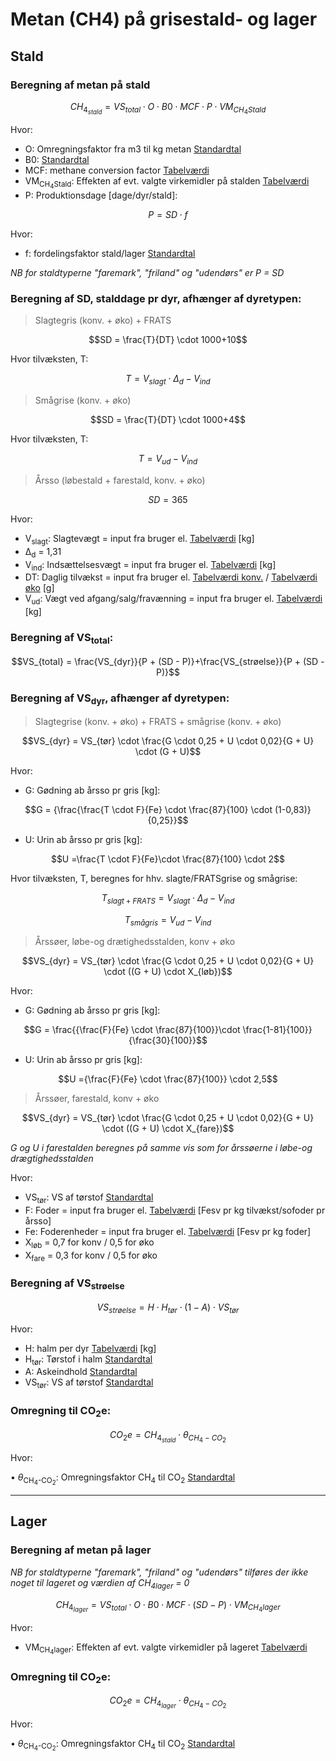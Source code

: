# **Metan (CH4) på grisestald- og lager**

## **Stald**

### **Beregning af metan på stald** 

$$ CH_{4_{stald}} = VS_{total} \cdot O \cdot B0 \cdot MCF \cdot P \cdot VM_{CH_4Stald}$$

Hvor: 

 * O: Omregningsfaktor fra m3 til kg metan [Standardtal](https://seges.sharepoint.com/:x:/r/sites/SAFprojeketet/_layouts/15/Doc.aspx?sourcedoc=%7B55DC573E-DF3A-4BB4-BA90-49438C005785%7D&file=Formler%20til%20PORK%202.0%20med%20foderberegner.xlsx&activeCell=%27Formler-metan-stald%201%27!B63&action=embedview)
 * B0: [Standardtal](https://seges.sharepoint.com/:x:/r/sites/SAFprojeketet/_layouts/15/Doc.aspx?sourcedoc=%7B55DC573E-DF3A-4BB4-BA90-49438C005785%7D&file=Formler%20til%20PORK%202.0%20med%20foderberegner.xlsx&activeCell=%27Formler-metan-stald%201%27!B62&action=embedview)
 * MCF: methane conversion factor [Tabelværdi](https://seges.sharepoint.com/:x:/r/sites/SAFprojeketet/_layouts/15/Doc.aspx?sourcedoc=%7B55DC573E-DF3A-4BB4-BA90-49438C005785%7D&file=Formler%20til%20PORK%202.0%20med%20foderberegner.xlsx&activeCell=%27Formler-metan-stald%201%27!U2&action=embedview)
 * VM<sub>CH<sub>4</sub>Stald</sub>: Effekten af evt. valgte virkemidler på stalden [Tabelværdi](https://seges.sharepoint.com/:x:/r/sites/SAFprojeketet/_layouts/15/Doc.aspx?sourcedoc=%7B55DC573E-DF3A-4BB4-BA90-49438C005785%7D&file=Formler%20til%20PORK%202.0%20med%20foderberegner.xlsx&activeCell=%27Virkemidler%20%27!D26&action=embedview)
* P: Produktionsdage [dage/dyr/stald]: 

$$P = SD \cdot f$$

Hvor:
 * f: fordelingsfaktor stald/lager [Standardtal](https://seges.sharepoint.com/:x:/r/sites/SAFprojeketet/_layouts/15/Doc.aspx?sourcedoc=%7B55DC573E-DF3A-4BB4-BA90-49438C005785%7D&file=Formler%20til%20PORK%202.0%20med%20foderberegner.xlsx&activeCell=%27Formler-metan-stald%201%27!C58&action=embedview)

*NB for staldtyperne "faremark", "friland" og "udendørs" er P = SD*

 ### **Beregning af SD, stalddage pr dyr, afhænger af dyretypen:**

> Slagtegris (konv. + øko) + FRATS

$$SD = \frac{T}{DT} \cdot 1000+10$$

Hvor tilvæksten, T:

$$ T = V_{slagt}  \cdot \Delta_d - V_{ind}$$


> Smågrise (konv. + øko)

$$SD = \frac{T}{DT} \cdot 1000+4$$

Hvor tilvæksten, T:

$$ T = V_{ud} - V_{ind} $$


> Årsso (løbestald + farestald, konv. + øko)

$$SD = 365$$

Hvor:

 * V<sub>slagt</sub>: Slagtevægt = input fra bruger el. [Tabelværdi](https://seges.sharepoint.com/:x:/r/sites/SAFprojeketet/_layouts/15/Doc.aspx?sourcedoc=%7B55DC573E-DF3A-4BB4-BA90-49438C005785%7D&file=Formler%20til%20PORK%202.0%20med%20foderberegner.xlsx&activeCell=%27Formler%20NH3%20og%20N2O%20-Stald%201%27!K2&action=embedview) [kg]
 * Δ<sub>d</sub> = 1,31
 * V<sub>ind</sub>: Indsættelsesvægt = input fra bruger el. [Tabelværdi](https://seges.sharepoint.com/:x:/r/sites/SAFprojeketet/_layouts/15/Doc.aspx?sourcedoc=%7B55DC573E-DF3A-4BB4-BA90-49438C005785%7D&file=Formler%20til%20PORK%202.0%20med%20foderberegner.xlsx&activeCell=%27Formler%20NH3%20og%20N2O%20-Stald%201%27!J2&action=embedview) [kg]
* DT: Daglig tilvækst = input fra bruger el. [Tabelværdi konv.](https://seges.sharepoint.com/:x:/r/sites/SAFprojeketet/_layouts/15/Doc.aspx?sourcedoc=%7B55DC573E-DF3A-4BB4-BA90-49438C005785%7D&file=Formler%20til%20PORK%202.0%20med%20foderberegner.xlsx&activeCell=%27konv.-Inddata%27!B69&action=embedview) / [Tabelværdi øko](https://seges.sharepoint.com/:x:/r/sites/SAFprojeketet/_layouts/15/Doc.aspx?sourcedoc=%7B55DC573E-DF3A-4BB4-BA90-49438C005785%7D&file=Formler%20til%20PORK%202.0%20med%20foderberegner.xlsx&activeCell=%27%C3%98ko.-Inddata%27!B30&action=embedview) [g]
 * V<sub>ud</sub>: Vægt ved afgang/salg/fravænning = input fra bruger el. [Tabelværdi](https://seges.sharepoint.com/:x:/r/sites/SAFprojeketet/_layouts/15/Doc.aspx?sourcedoc=%7B55DC573E-DF3A-4BB4-BA90-49438C005785%7D&file=Formler%20til%20PORK%202.0%20med%20foderberegner.xlsx&activeCell=%27Formler%20NH3%20og%20N2O%20-Stald%201%27!L2&action=embedview) [kg]


 ### **Beregning af VS<sub>total</sub>:**
$$VS_{total} = \frac{VS_{dyr}}{P + (SD - P)}+\frac{VS_{strøelse}}{P + (SD - P)}$$
 ### **Beregning af VS<sub>dyr</sub>, afhænger af dyretypen:**

>Slagtegrise (konv. + øko)  + FRATS + smågrise (konv. + øko)

$$VS_{dyr} = VS_{tør} \cdot \frac{G \cdot 0,25 + U \cdot 0,02}{G + U} \cdot (G + U)$$

Hvor:

 * G: Gødning ab årsso pr gris [kg]:

$$G = {\frac{\frac{T \cdot F}{Fe} \cdot \frac{87}{100} \cdot (1-0,83)}{0,25}}$$

 * U: Urin ab årsso pr gris [kg]:

 $$U =\frac{T \cdot F}{Fe}\cdot \frac{87}{100} \cdot 2$$

 Hvor tilvæksten, T, beregnes for hhv. slagte/FRATSgrise og smågrise:

$$ T_{slagt+FRATS} = V_{slagt}  \cdot \Delta_d - V_{ind}$$

$$ T_{smågris} = V_{ud} - V_{ind} $$

>Årssøer, løbe-og drætighedsstalden, konv + øko 

$$VS_{dyr} = VS_{tør} \cdot \frac{G \cdot 0,25 + U \cdot 0,02}{G + U} \cdot ((G + U) \cdot X_{løb})$$

 Hvor:

 * G: Gødning ab årsso pr gris [kg]:

$$G = \frac{{\frac{F}{Fe} \cdot \frac{87}{100}}\cdot \frac{1-81}{100}}{\frac{30}{100}}$$

 * U: Urin ab årsso pr gris [kg]:

 $$U ={\frac{F}{Fe} \cdot \frac{87}{100}} \cdot 2,5$$


>Årssøer, farestald, konv + øko 

$$VS_{dyr} = VS_{tør} \cdot \frac{G \cdot 0,25 + U \cdot 0,02}{G + U} \cdot ((G + U) \cdot X_{fare})$$

*G og U i farestalden beregnes på samme vis som for årssøerne i løbe-og drægtighedsstalden*


Hvor: 

 * VS<sub>tør</sub>: VS af tørstof [Standardtal](https://seges.sharepoint.com/:x:/r/sites/SAFprojeketet/_layouts/15/Doc.aspx?sourcedoc=%7B55DC573E-DF3A-4BB4-BA90-49438C005785%7D&file=Formler%20til%20PORK%202.0%20med%20foderberegner.xlsx&activeCell=%27Formler-metan-stald%201%27!C57&action=embedview)
* F: Foder = input fra bruger el. [Tabelværdi](https://seges.sharepoint.com/:x:/r/sites/SAFprojeketet/_layouts/15/Doc.aspx?sourcedoc=%7B55DC573E-DF3A-4BB4-BA90-49438C005785%7D&file=Formler%20til%20PORK%202.0%20med%20foderberegner.xlsx&activeCell=%27Formler%20NH3%20og%20N2O%20-Stald%201%27!N2&action=embedview) [Fesv pr kg tilvækst/sofoder pr årsso]
 * Fe: Foderenheder = input fra bruger el. [Tabelværdi](https://seges.sharepoint.com/:x:/r/sites/SAFprojeketet/_layouts/15/Doc.aspx?sourcedoc=%7B55DC573E-DF3A-4BB4-BA90-49438C005785%7D&file=Formler%20til%20PORK%202.0%20med%20foderberegner.xlsx&activeCell=%27Formler-metan-stald%201%27!I2&action=embedview) [Fesv pr kg foder]
 * X<sub>løb</sub>  = 0,7 for konv / 0,5 for øko
 * X<sub>fare</sub>  = 0,3 for konv / 0,5 for øko


### **Beregning af VS<sub>strøelse</sub>**
$$VS_{strøelse} = H \cdot H_{tør} \cdot (1- A) \cdot VS_{tør}$$

Hvor: 

 * H: halm per dyr [Tabelværdi](https://seges.sharepoint.com/:x:/r/sites/SAFprojeketet/_layouts/15/Doc.aspx?sourcedoc=%7B55DC573E-DF3A-4BB4-BA90-49438C005785%7D&file=Formler%20til%20PORK%202.0%20med%20foderberegner.xlsx&activeCell=%27hALM-nORM%27!b3&action=embedview) [kg]
 * H<sub>tør</sub>: Tørstof i halm [Standardtal](https://seges.sharepoint.com/:x:/r/sites/SAFprojeketet/_layouts/15/Doc.aspx?sourcedoc=%7B55DC573E-DF3A-4BB4-BA90-49438C005785%7D&file=Formler%20til%20PORK%202.0%20med%20foderberegner.xlsx&activeCell=%27hALM-nORM%27!C653&action=embedview)
 * A: Askeindhold [Standardtal](https://seges.sharepoint.com/:x:/r/sites/SAFprojeketet/_layouts/15/Doc.aspx?sourcedoc=%7B55DC573E-DF3A-4BB4-BA90-49438C005785%7D&file=Formler%20til%20PORK%202.0%20med%20foderberegner.xlsx&activeCell=%27hALM-nORM%27!C66&action=embedview)
 * VS<sub>tør</sub>: VS af tørstof [Standardtal](https://seges.sharepoint.com/:x:/r/sites/SAFprojeketet/_layouts/15/Doc.aspx?sourcedoc=%7B55DC573E-DF3A-4BB4-BA90-49438C005785%7D&file=Formler%20til%20PORK%202.0%20med%20foderberegner.xlsx&activeCell=%27hALM-nORM%27!C67&action=embedview)


### **Omregning til CO<sub>2</sub>e:**
 $$CO_2e = CH_{4_{stald}} \cdot \theta_{CH_4-CO_2} $$

Hvor: 

•	$\theta$<sub>CH<sub>4</sub>-CO<sub>2</sub></sub>: Omregningsfaktor CH<sub>4</sub> til CO<sub>2</sub> [Standardtal](https://seges.sharepoint.com/:x:/r/sites/SAFprojeketet/_layouts/15/Doc.aspx?sourcedoc=%7B55DC573E-DF3A-4BB4-BA90-49438C005785%7D&file=Formler%20til%20PORK%202.0%20med%20foderberegner.xlsx&activeCell=%27Enterisk%20metan%2Bsoallokering%27!C3&action=embedview)

____
## **Lager**

### **Beregning af metan på lager**

*NB for staldtyperne "faremark", "friland" og "udendørs" tilføres der ikke noget til lageret og værdien af CH<sub>4</sub><sub>lager</sub> = 0*

$$CH_{4_{lager}} = VS_{total} \cdot O \cdot B0 \cdot MCF \cdot (SD-P) \cdot VM_{CH_4lager} $$

Hvor: 

 * VM<sub>CH<sub>4</sub>lager</sub>: Effekten af evt. valgte virkemidler på lageret [Tabelværdi](https://seges.sharepoint.com/:x:/r/sites/SAFprojeketet/_layouts/15/Doc.aspx?sourcedoc=%7B55DC573E-DF3A-4BB4-BA90-49438C005785%7D&file=Formler%20til%20PORK%202.0%20med%20foderberegner.xlsx&activeCell=%27Virkemidler%20%27!G26&action=embedview)

### **Omregning til CO<sub>2</sub>e:**
 $$CO_2e = CH_{4_{lager}} \cdot \theta_{CH_4-CO_2} $$

Hvor: 

•	$\theta$<sub>CH<sub>4</sub>-CO<sub>2</sub></sub>: Omregningsfaktor CH<sub>4</sub> til CO<sub>2</sub> [Standardtal](https://seges.sharepoint.com/:x:/r/sites/SAFprojeketet/_layouts/15/Doc.aspx?sourcedoc=%7B55DC573E-DF3A-4BB4-BA90-49438C005785%7D&file=Formler%20til%20PORK%202.0%20med%20foderberegner.xlsx&activeCell=%27Enterisk%20metan%2Bsoallokering%27!C3&action=embedview)